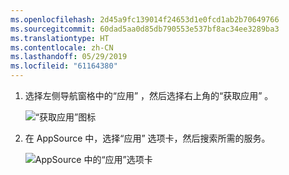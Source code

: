 ```yaml
---
ms.openlocfilehash: 2d45a9fc139014f24653d1e0fcd1ab2b70649766
ms.sourcegitcommit: 60dad5aa0d85db790553e537bf8ac34ee3289ba3
ms.translationtype: HT
ms.contentlocale: zh-CN
ms.lasthandoff: 05/29/2019
ms.locfileid: "61164380"
---
```

1. 选择左侧导航窗格中的“应用”  ，然后选择右上角的“获取应用”  。
   
     ![“获取应用”图标](./media/powerbi-service-apps-get-more-apps/power-bi-service-apps-get-apps-1-app-line.png)
2. 在 AppSource 中，选择“应用”  选项卡，然后搜索所需的服务。
   
    ![AppSource 中的“应用”选项卡](./media/powerbi-service-apps-get-more-apps/power-bi-appsource-apps.png)

